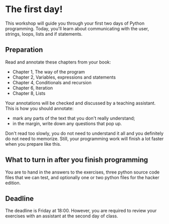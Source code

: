 # The first day!

This workshop will guide you through your first two days of Python programming.
Today, you'll learn about communicating with the user, strings, loops, lists
and if statements.

## Preparation

Read and annotate these chapters from your book:

* Chapter 1, The way of the program
* Chapter 2, Variables, expressions and statements
* Chapter 4, Conditionals and recursion
* Chapter 6, Iteration
* Chapter 8, Lists

Your annotations will be checked and discussed by a teaching assistant. This is
how you should annotate:

* mark any parts of the text that you don't really understand;
* in the margin, write down any questions that pop up.

Don't read too slowly, you do not need to understand it all and you definitely
do not need to memorize. Still, your programming work will finish a lot faster
when you prepare like this.

## What to turn in after you finish programming

You are to hand in the answers to the exercises, three python source code files
that we can test, and optionally one or two python files for the hacker edition.

## Deadline

The deadline is Friday at 18:00. However, you are required to review your
exercises with an assistant at the second day of class.
